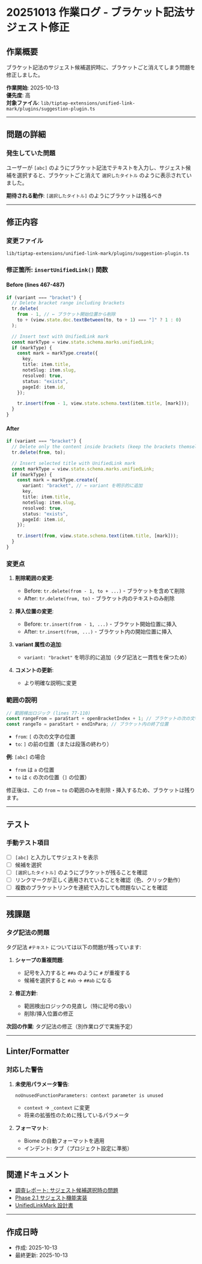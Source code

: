 # 20251013 作業ログ - ブラケット記法サジェスト修正

## 作業概要

ブラケット記法のサジェスト候補選択時に、ブラケットごと消えてしまう問題を修正しました。

**作業開始**: 2025-10-13  
**優先度**: 高  
**対象ファイル**: `lib/tiptap-extensions/unified-link-mark/plugins/suggestion-plugin.ts`

---

## 問題の詳細

### 発生していた問題

ユーザーが `[abc]` のようにブラケット記法でテキストを入力し、サジェスト候補を選択すると、ブラケットごと消えて `選択したタイトル` のように表示されていました。

**期待される動作**: `[選択したタイトル]` のようにブラケットは残るべき

---

## 修正内容

### 変更ファイル

`lib/tiptap-extensions/unified-link-mark/plugins/suggestion-plugin.ts`

### 修正箇所: `insertUnifiedLink()` 関数

#### Before (lines 467-487)

```typescript
if (variant === "bracket") {
  // Delete bracket range including brackets
  tr.delete(
    from - 1, // ← ブラケット開始位置から削除
    to + (view.state.doc.textBetween(to, to + 1) === "]" ? 1 : 0)
  );

  // Insert text with UnifiedLink mark
  const markType = view.state.schema.marks.unifiedLink;
  if (markType) {
    const mark = markType.create({
      key,
      title: item.title,
      noteSlug: item.slug,
      resolved: true,
      status: "exists",
      pageId: item.id,
    });

    tr.insert(from - 1, view.state.schema.text(item.title, [mark]));
  }
}
```

#### After

```typescript
if (variant === "bracket") {
  // Delete only the content inside brackets (keep the brackets themselves)
  tr.delete(from, to);

  // Insert selected title with UnifiedLink mark
  const markType = view.state.schema.marks.unifiedLink;
  if (markType) {
    const mark = markType.create({
      variant: "bracket", // ← variant を明示的に追加
      key,
      title: item.title,
      noteSlug: item.slug,
      resolved: true,
      status: "exists",
      pageId: item.id,
    });

    tr.insert(from, view.state.schema.text(item.title, [mark]));
  }
}
```

### 変更点

1. **削除範囲の変更**:

   - Before: `tr.delete(from - 1, to + ...)` - ブラケットを含めて削除
   - After: `tr.delete(from, to)` - ブラケット内のテキストのみ削除

2. **挿入位置の変更**:

   - Before: `tr.insert(from - 1, ...)` - ブラケット開始位置に挿入
   - After: `tr.insert(from, ...)` - ブラケット内の開始位置に挿入

3. **variant 属性の追加**:

   - `variant: "bracket"` を明示的に追加（タグ記法と一貫性を保つため）

4. **コメントの更新**:
   - より明確な説明に変更

### 範囲の説明

```typescript
// 範囲検出ロジック (lines 77-110)
const rangeFrom = paraStart + openBracketIndex + 1; // ブラケットの次の文字
const rangeTo = paraStart + endInPara; // ブラケット内の終了位置
```

- `from`: `[` の次の文字の位置
- `to`: `]` の前の位置（または段落の終わり）

**例**: `[abc]` の場合

- `from` は `a` の位置
- `to` は `c` の次の位置（`]` の位置）

修正後は、この `from` ~ `to` の範囲のみを削除・挿入するため、ブラケットは残ります。

---

## テスト

### 手動テスト項目

- [ ] `[abc]` と入力してサジェストを表示
- [ ] 候補を選択
- [ ] `[選択したタイトル]` のようにブラケットが残ることを確認
- [ ] リンクマークが正しく適用されていることを確認（色、クリック動作）
- [ ] 複数のブラケットリンクを連続で入力しても問題ないことを確認

---

## 残課題

### タグ記法の問題

タグ記法 `#テキスト` については以下の問題が残っています:

1. **シャープの重複問題**:

   - 記号を入力すると `##a` のように `#` が重複する
   - 候補を選択すると `#ab` → `##ab` になる

2. **修正方針**:
   - 範囲検出ロジックの見直し（特に記号の扱い）
   - 削除/挿入位置の修正

**次回の作業**: タグ記法の修正（別作業ログで実施予定）

---

## Linter/Formatter

### 対応した警告

1. **未使用パラメータ警告**:

   ```
   noUnusedFunctionParameters: context parameter is unused
   ```

   - `context` → `_context` に変更
   - 将来の拡張性のために残しているパラメータ

2. **フォーマット**:
   - Biome の自動フォーマットを適用
   - インデント: タブ（プロジェクト設定に準拠）

---

## 関連ドキュメント

- [調査レポート: サジェスト候補選択時の問題](./20251013_01_suggestion-bug-investigation.md)
- [Phase 2.1 サジェスト機能実装](../../../04_implementation/plans/unified-link-mark/20251012_06_phase2.1-suggestion-plugin-implementation.md)
- [UnifiedLinkMark 設計書](../../../03_design/features/unified-link-mark-design.md)

---

## 作成日時

- 作成: 2025-10-13
- 最終更新: 2025-10-13

